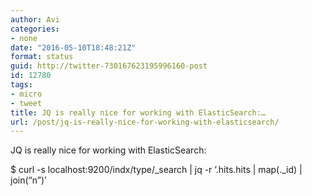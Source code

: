 ```yaml
---
author: Avi
categories:
- none
date: "2016-05-10T18:48:21Z"
format: status
guid: http://twitter-730167623195996160-post
id: 12780
tags:
- micro
- tweet
title: JQ is really nice for working with ElasticSearch:…
url: /post/jq-is-really-nice-for-working-with-elasticsearch/
---
```

JQ is really nice for working with ElasticSearch:

$ curl -s localhost:9200/indx/type/\_search | jq -r &#8216;.hits.hits | map(.\_id) | join(&#8220;n&#8221;)&#8217;